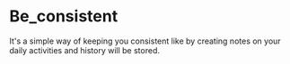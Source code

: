 # Be_consistent
It's a simple way of keeping you consistent like by creating notes on your daily activities and history will be stored.
